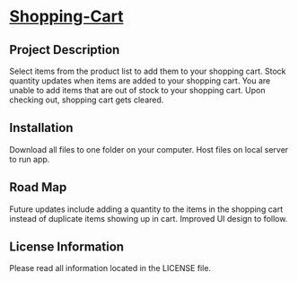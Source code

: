 # <a href="https://akabor.github.io/Shopping-Cart/">Shopping-Cart</a>

## Project Description

Select items from the product list to add them to your shopping cart. Stock quantity updates when items are added to your shopping cart. You are unable to add items that are out of stock to your shopping cart. Upon checking out, shopping cart gets cleared.

## Installation

Download all files to one folder on your computer. Host files on local server to run app.

## Road Map

Future updates include adding a quantity to the items in the shopping cart instead of duplicate items showing up in cart. Improved UI design to follow.

## License Information

Please read all information located in the LICENSE file.
